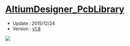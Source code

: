 [AltiumDesigner_PcbLibrary](https://github.com/KitSprout/AltiumDesigner_PcbLibrary)
=========================
* Update : 2015/12/24
* Version : [v1.8](https://github.com/KitSprout/AltiumDesigner_PcbLibrary/releases/tag/v1.8)

<img src="https://lh6.googleusercontent.com/-Yn64tjOW7Vo/U-jG4QG0ZGI/AAAAAAAAKM8/2cyZLPPg3cU/s1600/Package.png" />
